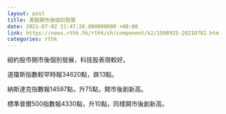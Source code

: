```yaml
---
layout: post
title: 美股開市後個別發展
date: 2021-07-02 21:47:26.000000000 +08:00
link: https://news.rthk.hk/rthk/ch/component/k2/1598925-20210702.htm
categories: rthk
---
```


紐約股市開市後個別發展，科技股表現較好。

道瓊斯指數較早時報34620點，跌13點。

納斯達克指數報14597點，升75點，開市後創新高。

標準普爾500指數報4330點，升10點，同樣開市後創新高。
